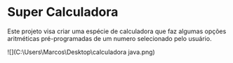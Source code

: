 



#  Super Calculadora 

Este projeto visa criar uma espécie de calculadora que faz algumas opções aritméticas pré-programadas de um numero selecionado pelo usuário.





![](C:\Users\Marcos\Desktop\calculadora java.png)

